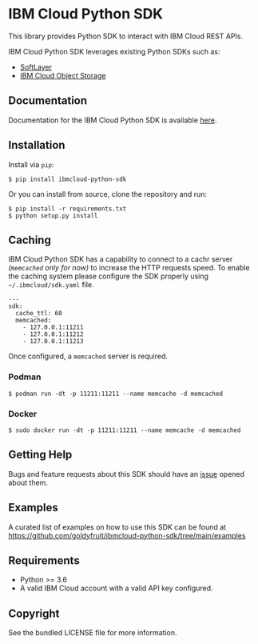 IBM Cloud Python SDK
====================

This library provides Python SDK to interact with IBM Cloud REST APIs.

IBM Cloud Python SDK leverages existing Python SDKs such as:
  - [SoftLayer](https://github.com/softlayer/softlayer-python)
  - [IBM Cloud Object Storage](https://github.com/IBM/ibm-cos-sdk-python)

Documentation
-------------
Documentation for the IBM Cloud Python SDK is available [here](https://goldyfruit.github.io/ibmcloud-python-sdk).

Installation
------------
Install via `pip`:

    $ pip install ibmcloud-python-sdk

Or you can install from source, clone the repository and run:

    $ pip install -r requirements.txt
    $ python setup.py install
Caching
-------
IBM Cloud Python SDK has a capability to connect to a cachr server *(`memcached` only for now)* to increase the HTTP requests speed. To enable the caching system please configure the SDK properly using `~/.ibmcloud/sdk.yaml` file.

    ---
    sdk:
      cache_ttl: 60
      memcached:
        - 127.0.0.1:11211
        - 127.0.0.1:11212
        - 127.0.0.1:11213

Once configured, a `memcached` server is required.

### Podman

    $ podman run -dt -p 11211:11211 --name memcache -d memcached

### Docker

    $ sudo docker run -dt -p 11211:11211 --name memcache -d memcached

Getting Help
------------
Bugs and feature requests about this SDK should have an [issue](https://github.com/goldyfruit/ibmcloud-python-sdk/issues) opened about them. 

Examples
--------
A curated list of examples on how to use this SDK can be found at https://github.com/goldyfruit/ibmcloud-python-sdk/tree/main/examples

Requirements
-------------------
* Python >= 3.6
* A valid IBM Cloud account with a valid API key configured.

Copyright
---------
See the bundled LICENSE file for more information.